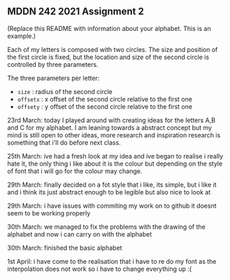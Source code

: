 ## MDDN 242 2021 Assignment 2

(Replace this README with information about your alphabet. This is an example.)

Each of my letters is composed with two circles. The size and position of the first circle is fixed, but the location and size of the second circle is controlled by three parameters.

The three parameters per letter:
  * `size` : radius of the second circle
  * `offsetx` : x offset of the second circle relative to the first one
  * `offsety` : y offset of the second circle relative to the first one


23rd March:
today I played around with creating ideas for the letters A,B and C for my alphabet. I am leaning towards a abstract concept but my mind is still open to other ideas, more research and inspiration research is something that i'll do before next class.

25th March:
ive had a fresh look at my idea and ive began to realise i really hate it, the only thing i like about it is the colour but depending on the style of font that i will go for the colour may change.

29th  March:
finally decided on a fot style that i like, its simple, but i like it and i think its just abstract enough to be legible but also nice to look at

29th March:
i have issues with commiting my work on to github it doesnt seem to be working properly

30th March:
we managed to fix the problems with the drawing of the alphabet and now i can carry on with the alphabet

30th March:
finished the basic alphabet

1st April:
i have come to the realisation that i have to re do my font as the interpolation does not work so i have to change everything up :(